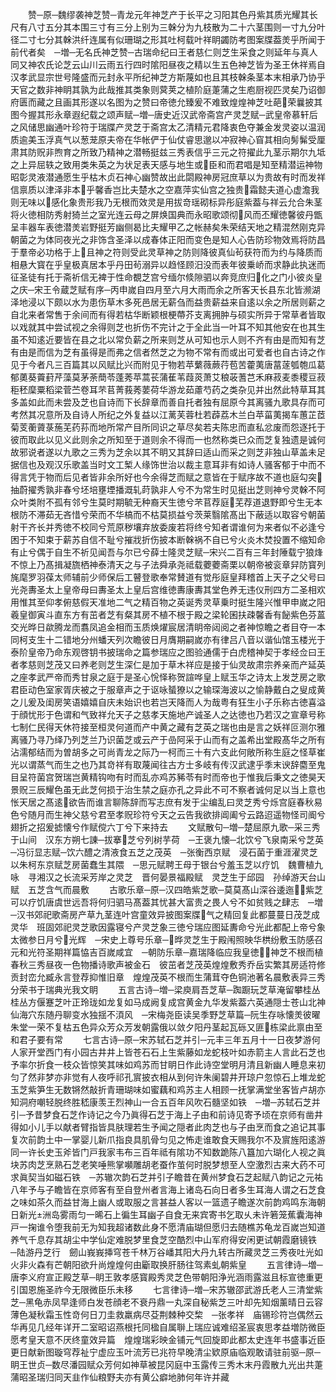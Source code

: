 <!-- { "loadSidebar": true } -->
　　赞─原─魏缪袭神芝赞─青龙元年神芝产于长平之习阳其色丹紫其质光耀其长尺有八寸五分其本围三寸有三分上别为三榦分为九枝散为二十六茎围则一寸九分叶径二寸七分其榦洪纤连属有似珊瑚之形其吐柯载叶祥眀蠲防考图案牒葢羙乎所闻于前代者矣　─増─无名氏神芝赞─古瑞命纪曰王者慈仁则芝生采食之则延年与真人同又神农氏论芝云山川云雨五行四时隂阳昼夜之精以生五色神芝皆为圣王休祥焉自汉孝武显宗世号隆盛而元封永平所纪神芝方斯蔑如也且其枝榦条茎本末相承乃协乎天官之数非神眀其孰为此哉推其类象则蓂荚之植阶庭萐蒲之生庖厨视匹灵矣乃诏御府匮而藏之且画其形遂以名图为之赞曰帝徳允臻爰不难致煌煌神芝吐葩荣曩披其图今握其形永章遐纪载之颂声赋─増─唐史近汉武帝斋宫产灵芝赋─武皇帝慕轩后之风储思幽通叶珍符于瑞牒产灵芝于斋宫太乙清精元君降衷色夺兼金发灵姿以温润质逾美玉浮真气以葱茏原夫帝在华帐俨于仙仗睿思邈以冲寂神心窅其相向髣髴受厘肃其防贶非煦育之所致乃精神之潜畅挺兹三秀表信乎三元之符擢此九茎示期尔九坻之上异屈轶之致用类朱英之为状足表天感与地生或臣和而君唱是知至精潜运神物昭彰灵液潜通愿生乎枯木贞石神心幽赞故出此閟殿神房冠庶草以为贵故有时而发祥信禀质以津泽非本乎馨香岂比夫楚水之空嘉萍实仙宫之独贵霜懿夫道心虚澹我则无味以感化象贵形我乃无根而效灵是用拔竒瑶砌标异彤庭紫葢与祥云允合朱茎将火徳相防秀射猗兰之室光连云母之屏焕国典而永昭歌颂彻风而丕耀徳馨彼丹甑呈丰器车表徳潜羙岩野挺芳幽侧曷比夫耀甲乙之帐赫矣朱荣结天地之精混然刚克异朝菌之为体同夜光之非饰含圣泽以成春体正阳而变色是知人心告防珍物效焉将防昌于羣帝必功格于上且神之符则受此灵草神之防则降彼真仙茍获符而为约与降质而相悬大寳在乎皇极真居本乎丹田茍溺异以趋怪顾汨没而表年彼乗峤而求静此执迷而征圣徒有托于斋祈信无裨于性命覩芝宫兮缅尔倐隙驷以奔竞庶归化之门小彼炎皇之庆─宋王令蔵芝赋有序─丙申嵗自四月至六月大雨而余之所客天长县东北皆濒湖泽地浸以下颇以水为患伤草木多死邑居无薪刍而益贵薪益来自逺以余之所居则薪之自北来者常售于余间而有得若枯华断颖根梗蔕芥支离拥肿与硕实所异于常草者皆取以戏就其中尝试视之余得则芝也折伤不完计之于全此当一叶耳不知其他安在也其生虽不知逺近要皆在县之北以常负薪之所来则芝从可知也示人则不齐有由是而知有芝有由是而信为芝有虽得是而弗之信者然芝之为物不常有而或出可爱者也自古诗之作见于今者凡三百篇其以风赋比兴而附见于物若苹蘩薇蕨荇苞苦藿荑唐葍蓫瓠匏瓜葛郁薁葵藚葑芹藻莫茅荼蕳苓蓬莠苹蒿苌蒲萑苇葭菼萧艾稂荍蓍芑禾麻菽麦黍稷豆菽秬秠穈粟稻梁菅苎卷耳芣苢菁莪莠葽荷华游龙茹藘芍药之类杂见并出然此特草耳其多盖如此而未尝及芝也自诗而下长辞章而善自托者独有屈原今其离骚九歌具存而可考然其况意所及自诗人所纪之外复益以江蓠芙蓉杜若薜荔木兰白苹菑荑揭车蕙芷茝菊芰蘅薋菉葹芜药荪而地所常产目所同识之草尽矣若夫陈忠而直私忿废而怨逐托于彼而取此以见义此则余之所知至于道则余不得而一也然称类已众而芝复独遗是诚何故邪说者遂以九歌之三秀为芝余以其不眀又其辞曰适山而采之则芝非独山草盖未足据信也及观汉乐歌盖当时文工椠人缘饰世治以裁主意耳非有如诗人骚客郁于中而不得言凭于物而后见者皆非余所好也今余得芝而赋之意皆在于赋序故不道也庭勾突抽蔚擢秀孰非春兮坯培壅堙播溉轧莳孰非人兮不为常生时见挺出芝则神兮灵榦不阿众叶类附不孤有邻兮生莫时期毓无种裔天生徳兮芣苢荐庭芜荐道退野即兮生无本根防不滞茹无吝惜兮荣而不华槁而不枯莫损益兮茨莱翳隂髙出下蔽适以取容兮朝菌射干齐长并秀徳不校同兮荒原秽壤弃放委废若将终兮知者谓谁何为来者似不必逢兮困于不知束于薪苏自信不耻兮摧戕折伤披本断榦祸不自已兮火炎木焚投置不缩知命有止兮偶于自生不祈见闻吾与尔已兮薛士隆灵芝赋─宋兴二百有三年封陲载宁狼烽不惊上乃髙揖凝旒栖神泰清天之与子法舜承尧祗载蘷蘷斋栗以朝帝被衮章舁防寳列旄麾罗羽葆太师辅前少师保后工瞽登歌奉常賛道有觉彤庭皇拜稽首上天子之父号曰光尧夀圣太上皇帝母曰夀圣太上皇后宫维徳夀康夀其堂色养无违仪刑四方二圣相欢用惟其至仰孝俯慈假天准地二气之精百物之英诞秀灵草乗时挺生隆兴惟甲申嵗之阳羲皇御寅斗直东方有茁者芝有粲其房不植不根于殿之梁轮囷扶疎馨香有飶紫色芬蒕交光晔日歘腾龙而翥凤追金相而玉质焕燿宸居清眀帝闼阅之者神惊瞻之者目夺一本同柯支生十二错地分州蟠天列次瞻彼日月膺期嗣嵗亦有律吕八音以谐仙馆玉楼光于泰阶皇帝乃命东观啓钥书披瑞命之篇参瑞应之图验通儒于白虎稽神契于孝经佥曰王者孝慈则芝茂又曰养老则芝生深仁是加于草木祥应是接于仙灵故肃宗养亲而产延英之座孝武严帝而秀甘泉之庭于是圣心恱怿称贺諠哗皇上赋玉华之诗太上发芝房之歌君臣动色室家胥庆被之于服章声之于讴咏蜑獠以之输琛海波以之愉静戴白之叟成黄之儿爰及闺房笑语嬉嬉自庆未始识也若岂天降而人为哉粤有狂生小子乐称古徳喜溢于顔忧形于色谓和气致祥允天子之慈孝天施地产诚圣人之达徳也乃若汉之宣章号称七制仁民得天休符接至桓灵何道而产中黄之藏有芝英之瑞也由是言之妖祥叵测尔雅离骚乃寻乃绎乃列芝兰乃识菌芝或云产于嵒阿采于山而有之盖希出堂殿髙华之所有沾濡郁结而为曽胡多之可尚青龙之际乃一柯而三十有六支此何敞所称生庭之怪草崔光以谓蒸气而生之也乃其竒祥有取蔑闻往古方士多岐有传汉武逮乎季末谀辞麕至鬼目呈符菌宫贺瑞岂黄精钩吻有时而乱亦鸡苏豨苓有时而帝也于惟我后秉文之徳昊天景贶三辰耀色虽无此芝何损于治生禁之庭亦孔之异此不可不察者诚何足以当上意也怅天居之髙逺欲告而谁言聊陈辞而写志庶有发于尘编乱曰灵芝秀兮烁宫庭春秋易色兮随月而生神父慈兮君至孝贶珍符兮天之云告我欲排阊阖兮云路迢遥物怪司阍兮翅折之招爰摅懐兮作赋傥六丁兮下来持去
　　文赋散句─増─楚屈原九歌─采三秀于山间　汉东方朔七諌─拔搴芝兮列树芋荷　─王褒九懐─北饮兮飞泉南采兮芝英　─冯衍显志赋─饮六醴之清液食五芝之茂英　─张衡西京赋　浸石菌于重涯濯灵芝以朱柯东京赋芝房菌蠢生其隈　─思元赋聘王母于银台兮羞玉芝以疗饥　魏曹植九咏　寻湘汉之长流采芳岸之灵芝　晋何晏景福殿赋　灵芝生于邱园　孙绰游天台山赋　五芝含气而晨敷
　　古歌乐章─原─汉四皓紫芝歌─莫莫髙山深谷逶迤紫芝可以疗饥唐虞世远吾将何归驷马髙葢其忧甚大富贵之畏人兮不如贫贱之肆志　─増─汉书郊祀歌斋房产草九茎连叶宫童效异披图案牒气之精回复此都蔓蔓日茂芝成灵华　班固郊祀灵芝歌因露寝兮产灵芝象三徳兮瑞应图延夀命兮光此都配上帝兮象太微参日月兮光辉　─宋史上尊号乐章─晔灵芝生于殿闱照映华栱纷敷玉防感召元和光符圣期祥篇恊吉百嵗咸宜　─朝防乐章─嘉瑞降临应我皇徳神芝不根而植春秋三秀昼夜一色物播诗歌声被金石　彼茁者芝茂英煌煌敷秀乔岳实繁其房适符修贡封峦允臧永言登荐抑惟旧章　煌煌茂英不根而生蒲茸夺色铜池著名晨敷表异三秀分荣书于瑞典光我文眀
　　五言古诗─増─梁庾肩吾芝草─踟蹰玩芝草淹留攀桂丛桂丛方偃蹇芝叶正玲珑如龙复如马成阙复成宫黄金九华发紫葢六英通隠士苍山北神仙海穴东随丹聊变水独揺不湏风　─宋梅尧臣读吴季野芝草篇─阮生存咏懐羙彼曜朱堂一荣不复枯五色异众芳众芳发朝露俄以敛夕阳丹茎起瓦砾又匪栋梁此禀由至和君子要有常
　　七言古诗─原─宋苏轼石芝并引─元丰三年五月十一日夜梦游何人家开堂西门有小园古井井上皆苍石石上生紫藤如龙蛇枝叶如赤箭主人言此石芝也予率尔折食一枝众皆惊笑其味如鸡苏而甘眀日作此诗空堂明月清且新幽人睡息来初匀了然非梦亦非觉有人夜呼祁孔賔披衣相从到何许朱阑碧井开琼户忽惊石上堆龙蛇玉芝紫笋生无数锵然敲折青珊瑚味如蜜藕和鸡苏主人相顾一抚掌满堂坐客皆卢胡亦知洞府嘲轻脱终胜嵇康羡王烈神山一合五百年风吹石髓坚如铁　─増─苏轼石芝并引─予昔梦食石芝作诗记之今乃眞得石芝于海上子由和前诗见寄予顷在京师有凿井得如小儿手以献者臂指皆具肤理若生予闻之隠者此肉芝也与子由烹而食之追记其事复次前韵土中一掌婴儿新爪指良具肌骨匀见之怖走谁敢食天赐我尔不及賔旌阳逺游同一许长史玉斧皆门戸我家韦布三百年祗有隂功不知数跪陈八簋加六瑚化人视之眞块苏肉芝烹熟石芝老笑唾熊掌嚬雕胡老蚕作茧何时脱梦想至人空激烈古来大药不可求眞契当如磁石铁　─苏辙次韵石芝并引子瞻昔在黄州梦食石芝起赋八韵记之元祐八年予与子瞻皆在京师客有至自登州者言海上诸岛石向日者多生耳海人谓之石芝食之味如茶久而益甘海上幽人或取服之言甚益人客以一篮遗子瞻遂次前韵鸡鸣东海朝日新光洲岛雾雨匀一晞石上徧生耳幽子自食无来宾寄书乞取乆未许箬笼蕉囊海神戸一掬谁令堕我前无为知我超诸数此身不愿清庙瑚但愿归去随樵苏龟龙百嵗岂知道养气千息存其胡尘中学仙定难脱梦里食芝空酷烈中山军府得安闲更试朝霞磨镜铁　─陆游丹芝行　劒山峩峩挿穹苍千林万谷嶓其阳大丹九转古所藏灵芝三秀夜吐光如火非火森有芒朝阳欲升尚煌煌何由斸取换肝肠往驾素虬朝紫皇
　　五言律诗─増─唐李义府宣正殿芝草─眀王敦孝感寳殿秀灵芝色带朝阳浄光涵雨露滋且标宣徳重更引国恩施圣祚今无限微臣乐未移
　　七言律诗─増─宋苏辙邵武游氏老人三清堂紫芝─黑龟赤凤早逢师白发苍顔老不衰丹鼎一丸深自秘紫芝三叶却先知烟薰晴日云容薄色凝秋霜玉性竒何日刀圭救羸病尽芟荆棘种交棃　─张孝祥　庙锡珍符岂偶然云华再见几经年详开二室昭诏燕根托同楹自属聨上瑞应诚难绍圣宸衷思孝益増防微臣愿考皇天意不厌终童效异篇　煌煌瑞彩映金铺元气回旋即此都太史连年书盛事近臣更日献新图璇穹荐祉宁虚应玉叶流芳已兆符早晚清尘欵原庙临观敢请驻前驱─原─眀王世贞─数尽潘园赋众芳何如神草被昆冈庭中玉露传三秀木末丹霞散九光出共萐蒲昭圣瑞归同天韭作仙粮野夫亦有黄公癖地肺何年许并藏
